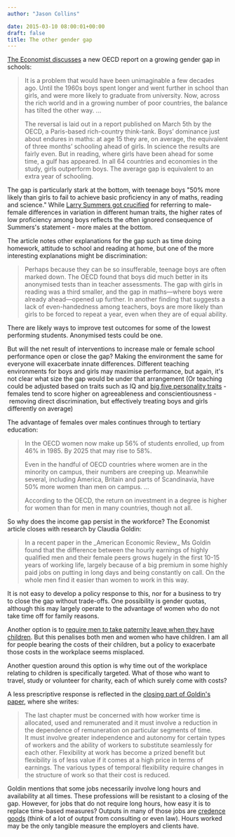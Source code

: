 ```yaml
---
author: "Jason Collins"

date: 2015-03-10 08:00:01+00:00
draft: false
title: The other gender gap
---
```


[The Economist discusses](http://www.economist.com/news/international/21645759-boys-are-being-outclassed-girls-both-school-and-university-and-gap?fsrc=scn%2Ftw%2Fte%2Fpe%2Fed%2Ftheweakersex) a new OECD report on a growing gender gap in schools:


<blockquote>It is a problem that would have been unimaginable a few decades ago. Until the 1960s boys spent longer and went further in school than girls, and were more likely to graduate from university. Now, across the rich world and in a growing number of poor countries, the balance has tilted the other way. ...

The reversal is laid out in a report published on March 5th by the OECD, a Paris-based rich-country think-tank. Boys’ dominance just about endures in maths: at age 15 they are, on average, the equivalent of three months’ schooling ahead of girls. In science the results are fairly even. But in reading, where girls have been ahead for some time, a gulf has appeared. In all 64 countries and economies in the study, girls outperform boys. The average gap is equivalent to an extra year of schooling.</blockquote>


The gap is particularly stark at the bottom, with teenage boys "50% more likely than girls to fail to achieve basic proficiency in any of maths, reading and science." While [Larry Summers got crucified](https://www.insidehighered.com/news/2005/02/18/summers2_18) for referring to male-female differences in variation in different human traits, the higher rates of low proficiency among boys reflects the often ignored consequence of Summers's statement - more males at the bottom.

The article notes other explanations for the gap such as time doing homework, attitude to school and reading at home, but one of the more interesting explanations might be discrimination:


<blockquote>Perhaps because they can be so insufferable, teenage boys are often marked down. The OECD found that boys did much better in its anonymised tests than in teacher assessments. The gap with girls in reading was a third smaller, and the gap in maths—where boys were already ahead—opened up further. In another finding that suggests a lack of even-handedness among teachers, boys are more likely than girls to be forced to repeat a year, even when they are of equal ability.</blockquote>


There are likely ways to improve test outcomes for some of the lowest performing students. Anonymised tests could be one.

But will the net result of interventions to increase male or female school performance open or close the gap? Making the environment the same for everyone will exacerbate innate differences. Different teaching environments for boys and girls may maximise performance, but again, it's not clear what size the gap would be under that arrangement (Or teaching could be adjusted based on traits such as IQ and [big five personality traits](http://en.wikipedia.org/wiki/Big_Five_personality_traits) - females tend to score higher on agreeableness and conscientiousness - removing direct discrimination, but effectively treating boys and girls differently on average)

The advantage of females over males continues through to tertiary education:


<blockquote>In the OECD women now make up 56% of students enrolled, up from 46% in 1985. By 2025 that may rise to 58%.

Even in the handful of OECD countries where women are in the minority on campus, their numbers are creeping up. Meanwhile several, including America, Britain and parts of Scandinavia, have 50% more women than men on campus. ...

According to the OECD, the return on investment in a degree is higher for women than for men in many countries, though not all.</blockquote>


So why does the income gap persist in the workforce? The Economist article closes with research by Claudia Goldin:


<blockquote>In a recent paper in the _American Economic Review_ Ms Goldin found that the difference between the hourly earnings of highly qualified men and their female peers grows hugely in the first 10-15 years of working life, largely because of a big premium in some highly paid jobs on putting in long days and being constantly on call. On the whole men find it easier than women to work in this way.</blockquote>


It is not easy to develop a policy response to this, nor for a business to try to close the gap without trade-offs. One possibility is gender quotas, although this may largely operate to the advantage of women who do not take time off for family reasons.

Another option is to [require men to take paternity leave when they have children](https://www.jasoncollins.blog/seabrights-the-war-of-the-sexes/). But this penalises both men and women who have children. I am all for people bearing the costs of their children, but a policy to exacerbate those costs in the workplace seems misplaced.

Another question around this option is why time out of the workplace relating to children is specifically targeted. What of those who want to travel, study or volunteer for charity, each of which surely come with costs?

A less prescriptive response is reflected in the [closing part of Goldin's paper](http://scholar.harvard.edu/files/goldin/files/goldin_aeapress_2014_1.pdf), where she writes:


<blockquote>The last chapter must be concerned with how worker time is allocated, used and remunerated and it must involve a reduction in the dependence of remuneration on particular segments of time. It must involve greater independence and autonomy for certain types of workers and the ability of workers to substitute seamlessly for each other. Flexibility at work has become a prized benefit but flexibility is of less value if it comes at a high price in terms of earnings. The various types of temporal flexibility require changes in the structure of work so that their cost is reduced.</blockquote>


Goldin mentions that some jobs necessarily involve long hours and availability at all times. These professions will be resistant to a closing of the gap. However, for jobs that do not require long hours, how easy it is to replace time-based measures? Outputs in many of those jobs are [credence goods](http://en.wikipedia.org/wiki/Credence_good) (think of a lot of output from consulting or even law). Hours worked may be the only tangible measure the employers and clients have.
